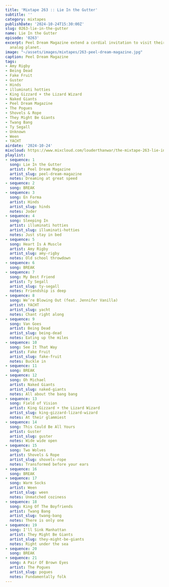```yaml
---
title: 'Mixtape 263 :: Lie In the Gutter'
subtitle: ''
category: mixtapes
publishDate: '2024-10-24T15:30:00Z'
slug: 0263-lie-in-the-gutter
name: Lie In the Gutter
episode: '0263'
excerpt: Peel Dream Magazine extend a cordial invitation to visit their hallucinogenic
  analog planet.
image: "~/assets/images/mixtapes/263-peel-dream-magazine.jpg"
caption: Peel Dream Magazine
tags:
- Amy Rigby
- Being Dead
- Fake Fruit
- Guster
- Hinds
- illuminati hotties
- King Gizzard + the Lizard Wizard
- Naked Giants
- Peel Dream Magazine
- The Pogues
- Shovels & Rope
- They Might Be Giants
- Twang Bang
- Ty Segall
- Unknown
- Ween
- YACHT
airdate: '2024-10-24'
mixcloud: https://www.mixcloud.com/louderthanwar/the-mixtape-263-lie-in-the-gutter-2024-10-24/
playlist:
- sequence: 1
  song: Lie In the Gutter
  artist: Peel Dream Magazine
  artist_slug: peel-dream-magazine
  notes: Dreaming at great speed
- sequence: 2
  song: BREAK
- sequence: 3
  song: En Forma
  artist: Hinds
  artist_slug: hinds
  notes: Joder
- sequence: 4
  song: Sleeping In
  artist: illuminati hotties
  artist_slug: illuminati-hotties
  notes: Just stay in bed
- sequence: 5
  song: Heart Is A Muscle
  artist: Amy Rigby
  artist_slug: amy-rigby
  notes: Old school throwdown
- sequence: 6
  song: BREAK
- sequence: 7
  song: My Best Friend
  artist: Ty Segall
  artist_slug: ty-segall
  notes: Friendship is deep
- sequence: 8
  song: We’re Blowing Out (feat. Jennifer Vanilla)
  artist: YACHT
  artist_slug: yacht
  notes: Chant right along
- sequence: 9
  song: Van Goes
  artist: Being Dead
  artist_slug: being-dead
  notes: Eating up the miles
- sequence: 10
  song: See It That Way
  artist: Fake Fruit
  artist_slug: fake-fruit
  notes: Buckle in
- sequence: 11
  song: BREAK
- sequence: 12
  song: Oh Michael
  artist: Naked Giants
  artist_slug: naked-giants
  notes: All about the bang bang
- sequence: 13
  song: Field of Vision
  artist: King Gizzard + the Lizard Wizard
  artist_slug: king-gizzard-lizard-wizard
  notes: At their glammiest
- sequence: 14
  song: This Could Be All Yours
  artist: Guster
  artist_slug: guster
  notes: Wide wide open
- sequence: 15
  song: Two Wolves
  artist: Shovels & Rope
  artist_slug: shovels-rope
  notes: Transformed before your ears
- sequence: 16
  song: BREAK
- sequence: 17
  song: Warm Socks
  artist: Ween
  artist_slug: ween
  notes: Unmatched coziness
- sequence: 18
  song: King Of The Boyfriends
  artist: Twang Bang
  artist_slug: twang-bang
  notes: There is only one
- sequence: 19
  song: I'll Sink Manhattan
  artist: They Might Be Giants
  artist_slug: they-might-be-giants
  notes: Right under the sea
- sequence: 20
  song: BREAK
- sequence: 21
  song: A Pair Of Brown Eyes
  artist: The Pogues
  artist_slug: pogues
  notes: Fundamentally folk
---
```



